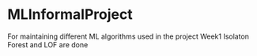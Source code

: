 # MLInformalProject
For maintaining different ML algorithms used in the project
Week1
Isolaton Forest and LOF are done
